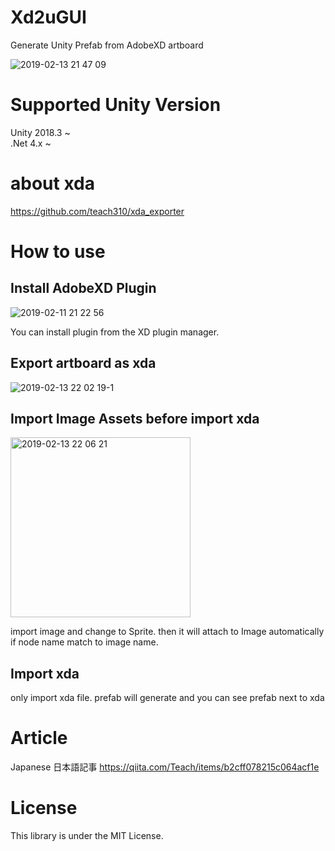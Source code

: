 # Xd2uGUI
Generate Unity Prefab from AdobeXD artboard

![2019-02-13 21 47 09](https://user-images.githubusercontent.com/16421323/52712885-4a272980-2fd9-11e9-99e6-edbd199bb641.jpg)

# Supported Unity Version

Unity 2018.3 ~  
.Net 4.x ~

# about xda
https://github.com/teach310/xda_exporter

# How to use


## Install AdobeXD Plugin

![2019-02-11 21 22 56](https://user-images.githubusercontent.com/16421323/52713319-565fb680-2fda-11e9-9e86-a9f812365794.jpg)

You can install plugin from the XD plugin manager.

## Export artboard as xda

![2019-02-13 22 02 19-1](https://user-images.githubusercontent.com/16421323/52713726-6af07e80-2fdb-11e9-9840-207d709892f8.jpg)

## Import Image Assets before import xda
<img width="288" alt="2019-02-13 22 06 21" src="https://user-images.githubusercontent.com/16421323/52713804-a1c69480-2fdb-11e9-8324-0daf2044f1c3.png">

import image and change to Sprite.
then it will attach to Image automatically if node name match to image name.

## Import xda
only import xda file.
prefab will generate and you can see prefab next to xda

# Article

Japanese 日本語記事
https://qiita.com/Teach/items/b2cff078215c064acf1e

# License
This library is under the MIT License.

